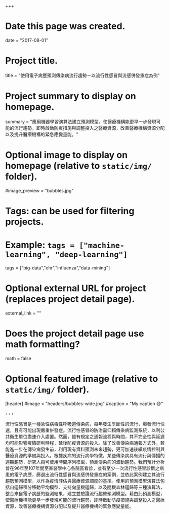 +++
# Date this page was created.
date = "2017-08-01"

# Project title.
title = "使用電子病歷預測傳染病流行趨勢－以流行性感冒與流感併發重症為例"

# Project summary to display on homepage.
summary = "應用機器學習演算法建立預測模型，使醫療機構能更早一步發現可能的流行趨勢，即時啟動防疫措施與調整投入之醫療資源，改善醫療機構資源分配以及提升醫療機構的緊急應變量能。"

# Optional image to display on homepage (relative to `static/img/` folder).
#image_preview = "bubbles.jpg"

# Tags: can be used for filtering projects.
# Example: `tags = ["machine-learning", "deep-learning"]`
tags = ["big-data","ehr","influenza","data-mining"]

# Optional external URL for project (replaces project detail page).
external_link = ""

# Does the project detail page use math formatting?
math = false

# Optional featured image (relative to `static/img/` folder).
[header]
#image = "headers/bubbles-wide.jpg"
#caption = "My caption :smile:"

+++

流行性感冒是一種急性病毒性呼吸道傳染病，每年發生季節性的流行，爆發流行快速，且有可能出現嚴重併發症。流行性感冒的防治需仰賴傳染病監測系統，以利公共衛生單位盡速介入處置。然而，雖有規定之通報流程與時間，其不完全性與延遲均可能影響疫情研判時程，延後防疫資源的投入。除了改善傳染病通報方式外，若能進一步在傳染病發生前，利用現有資料預測未來趨勢，更可加速後續疫情控制與醫療資源的準備與投入。根據疾病的流行病學特徵，某些傳染病具有流行與傳播的週期趨勢，研究人員可使用時間序列模型，預測傳染病的波動趨勢。我們預計分析曾在96年至107年間至某醫學中心各院區看診，並有至少一次流行性感冒診斷之病患的電子病歷，篩選出流行性感冒與流感併發重症的案例，並依此案例建立其流行趨勢預測模型，以作為疫情評估與醫療資源調度的基準。使用的預測模型演算法包括自迴歸積分移動平均模型、支持向量機迴歸，以及隨機森林迴歸等三種演算法，整合來自電子病歷的監測結果，建立並驗證流行趨勢預測模型。藉由此預測模型，使醫療機構能更早一步發現可能的流行趨勢，即時啟動防疫措施與調整投入之醫療資源，改善醫療機構資源分配以及提升醫療機構的緊急應變量能。
